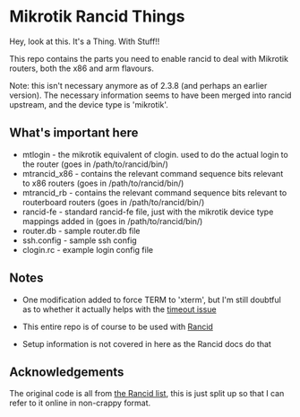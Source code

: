 Mikrotik Rancid Things
======================

Hey, look at this. It's a Thing. With Stuff!!

This repo contains the parts you need to enable rancid to deal with Mikrotik routers, both the x86 and arm flavours.

Note: this isn't necessary anymore as of 2.3.8 (and perhaps an earlier version). The necessary information seems to have been merged into rancid upstream, and the device type is 'mikrotik'.

What's important here
---------------------

*  mtlogin - the mikrotik equivalent of clogin. used to do the actual login to the router (goes in /path/to/rancid/bin/)
*  mtrancid_x86 - contains the relevant command sequence bits relevant to x86 routers (goes in /path/to/rancid/bin/)
*  mtrancid_rb - contains the relevant command sequence bits relevant to routerboard routers (goes in /path/to/rancid/bin/)
*  rancid-fe - standard rancid-fe file, just with the mikrotik device type mappings added in (goes in /path/to/rancid/bin/)
*  router.db - sample router.db file
*  ssh.config - sample ssh config
*  clogin.rc - example login config file

Notes
-----

*  One modification added to force TERM to 'xterm', but I'm still doubtful as to whether it actually helps with the [timeout issue](http://forum.mikrotik.com/viewtopic.php?f=2&t=51312)

*  This entire repo is of course to be used with [Rancid](http://shrubbery.net/rancid/)

*  Setup information is not covered in here as the Rancid docs do that

Acknowledgements
----------------

The original code is all from [the Rancid list](http://www.gossamer-threads.com/lists/rancid/users/3826), this is just split up so that I can refer to it online in non-crappy format.

